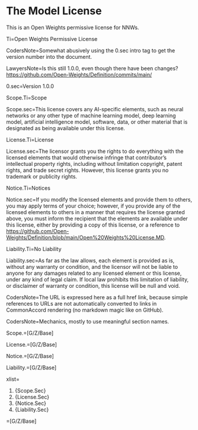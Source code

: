 # The Model License

This is an Open Weights permissive license for NNWs.

Ti=Open Weights Permissive License

CodersNote=Somewhat abusively using the 0.sec intro tag to get the version number into the document.

LawyersNote=Is this still 1.0.0, even though there have been changes? https://github.com/Open-Weights/Definition/commits/main/

0.sec=Version 1.0.0

Scope.Ti=Scope 

Scope.sec=This license covers any AI-specific elements, such as neural networks or any other type of machine learning model, deep learning model, artificial intelligence model, software, data, or other material that is designated as being available under this license.

License.Ti=License 

License.sec=The licensor grants you the rights to do everything with the licensed elements that would otherwise infringe that contributor’s intellectual property rights, including without limitation copyright, patent rights, and trade secret rights. However, this license grants you no trademark or publicity rights.

Notice.Ti=Notices

Notice.sec=If you modify the licensed elements and provide them to others, you may apply terms of your choice; however, if you provide any of the licensed elements to others in a manner that requires the license granted above, you must inform the recipient that the elements are available under this license, either by providing a copy of this license, or a reference to <a href="https://github.com/Open-Weights/Definition/blob/main/Open%20Weights%20License.MD">https://github.com/Open-Weights/Definition/blob/main/Open%20Weights%20License.MD</a>. 

Liability.Ti=No Liability

Liability.sec=As far as the law allows, each element  is provided as is, without any warranty or condition, and the licensor will not be liable to anyone for any damages related to any licensed element or this license, under any kind of legal claim. If local law prohibits this limitation of liability, or disclaimer of warranty or condition, this license will be null and void.

CodersNote=The URL is expressed here as a full href link, because simple references to URLs are not automatically converted to links in CommonAccord rendering (no markdown magic like on GitHub).

CodersNote=Mechanics, mostly to use meaningful section names.

Scope.=[G/Z/Base]

License.=[G/Z/Base]

Notice.=[G/Z/Base]

Liability.=[G/Z/Base]

xlist=<ol><li>{Scope.Sec}<li>{License.Sec}<li>{Notice.Sec}<li>{Liability.Sec}</ol>

=[G/Z/Base]
